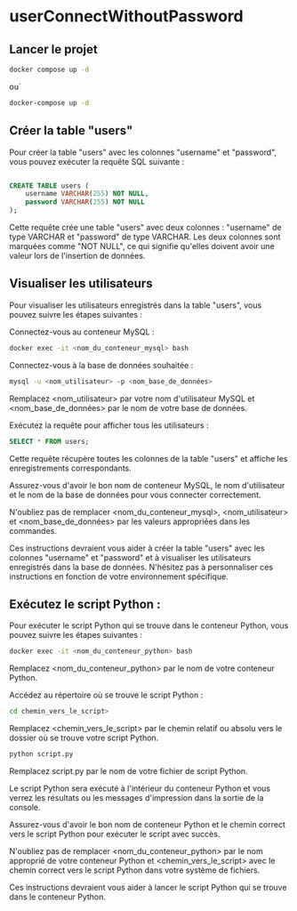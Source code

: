 # userConnectWithoutPassword

## Lancer le projet

```bash
docker compose up -d
```
ou`
```bash
docker-compose up -d
```

## Créer la table "users"

Pour créer la table "users" avec les colonnes "username" et "password", vous pouvez exécuter la requête SQL suivante :

```sql

CREATE TABLE users (
    username VARCHAR(255) NOT NULL,
    password VARCHAR(255) NOT NULL
);
```

Cette requête crée une table "users" avec deux colonnes : "username" de type VARCHAR et "password" de type VARCHAR. Les deux colonnes sont marquées comme "NOT NULL", ce qui signifie qu'elles doivent avoir une valeur lors de l'insertion de données.

## Visualiser les utilisateurs

Pour visualiser les utilisateurs enregistrés dans la table "users", vous pouvez suivre les étapes suivantes :

Connectez-vous au conteneur MySQL :

```bash
docker exec -it <nom_du_conteneur_mysql> bash
```
Connectez-vous à la base de données souhaitée :

```bash
mysql -u <nom_utilisateur> -p <nom_base_de_données>
```
Remplacez <nom_utilisateur> par votre nom d'utilisateur MySQL et <nom_base_de_données> par le nom de votre base de données.

Exécutez la requête pour afficher tous les utilisateurs :

```sql
SELECT * FROM users;
```
   
Cette requête récupère toutes les colonnes de la table "users" et affiche les enregistrements correspondants.

Assurez-vous d'avoir le bon nom de conteneur MySQL, le nom d'utilisateur et le nom de la base de données pour vous connecter correctement.

N'oubliez pas de remplacer <nom_du_conteneur_mysql>, <nom_utilisateur> et <nom_base_de_données> par les valeurs appropriées dans les commandes.

Ces instructions devraient vous aider à créer la table "users" avec les colonnes "username" et "password" et à visualiser les utilisateurs enregistrés dans la base de données. N'hésitez pas à personnaliser ces instructions en fonction de votre environnement spécifique.

## Exécutez le script Python :

Pour exécuter le script Python qui se trouve dans le conteneur Python, vous pouvez suivre les étapes suivantes :
```bash
docker exec -it <nom_du_conteneur_python> bash
```

Remplacez <nom_du_conteneur_python> par le nom de votre conteneur Python.

Accédez au répertoire où se trouve le script Python :

```bash
cd chemin_vers_le_script>
```
Remplacez <chemin_vers_le_script> par le chemin relatif ou absolu vers le dossier où se trouve votre script Python.

```bash
python script.py
```

Remplacez script.py par le nom de votre fichier de script Python.

Le script Python sera exécuté à l'intérieur du conteneur Python et vous verrez les résultats ou les messages d'impression dans la sortie de la console.

Assurez-vous d'avoir le bon nom de conteneur Python et le chemin correct vers le script Python pour exécuter le script avec succès.

N'oubliez pas de remplacer <nom_du_conteneur_python> par le nom approprié de votre conteneur Python et <chemin_vers_le_script> avec le chemin correct vers le script Python dans votre système de fichiers.

Ces instructions devraient vous aider à lancer le script Python qui se trouve dans le conteneur Python.